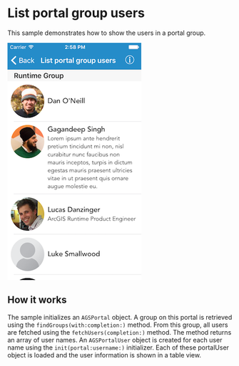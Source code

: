 # List portal group users

This sample demonstrates how to show the users in a portal group.

![](image1.png)

## How it works

The sample initializes an `AGSPortal` object. A group on this portal is
retrieved using the `findGroups(with:completion:)` method. From this
group, all users are fetched using the `fetchUsers(completion:)` method.
The method returns an array of user names. An `AGSPortalUser` object is
created for each user name using the `init(portal:username:)`
initializer. Each of these portalUser object is loaded and the user
information is shown in a table view.
